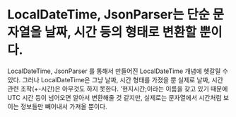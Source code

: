 # LocalDateTime, JsonParser는 단순 문자열을 날짜, 시간 등의 형태로 변환할 뿐이다.
LocalDateTime, JsonParser 를 통해서 만들어진 LocalDateTime 개념에 헷갈릴 수 있다.
그러나 LocalDateTime은 그냥 날짜, 시간 형태를 가졌을 뿐 실제로 날짜, 시간 관련 조작(+-시간)은 아무것도 하지 못한다.
'현지시간;이라는 이름을 갖고 있기 때문에 UTC 시간 등이 넘어오면 알아서 변환해줄 것 같지만, 
실제로는 문자열에서 시간처럼 보이는 정보들만 빼어내서 가져올 뿐이다.
